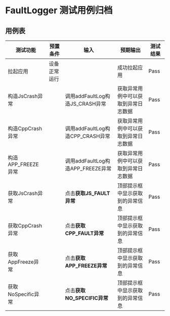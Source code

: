 # FaultLogger 测试用例归档

## 用例表

|测试功能|预置条件|输入|预期输出|测试结果|
|--------------------------------|--------------------------------|--------------------------------|--------------------------------|--------------------------------|
|拉起应用|	设备正常运行|		|成功拉起应用|Pass|
|构造JsCrash异常|  | 调用addFaultLog构造JS_CRASH异常 |获取异常用例中可以获取到异常日志数据|Pass|
| 构造CppCrash异常   |              | 调用addFaultLog构造CPP_CRASH异常  | 获取异常用例中可以获取到异常日志数据 |Pass|
| 构造APP_FREEZE异常 |              | 调用addFaultLog构造APP_FREEZE异常 | 获取异常用例中可以获取到异常日志数据 |Pass|
|获取JsCrash异常|  | 点击**获取JS_FAULT异常** | 顶部提示框中显示获取到的异常信息 |Pass|
| 获取CppCrash异常   |              | 点击**获取CPP_FAULT异常**         | 顶部提示框中显示获取到的异常信息     |Pass|
| 获取AppFreeze异常  |              | 点击**获取APP_FREEZE异常**        | 顶部提示框中显示获取到的异常信息     |Pass|
| 获取NoSpecific异常 |              | 点击**获取NO_SPECIFIC异常**       | 顶部提示框中显示获取到的异常信息     |Pass|